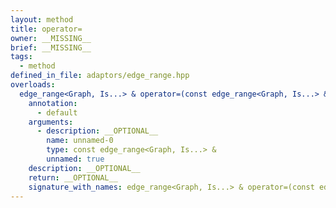 ```yaml
---
layout: method
title: operator=
owner: __MISSING__
brief: __MISSING__
tags:
  - method
defined_in_file: adaptors/edge_range.hpp
overloads:
  edge_range<Graph, Is...> & operator=(const edge_range<Graph, Is...> &):
    annotation:
      - default
    arguments:
      - description: __OPTIONAL__
        name: unnamed-0
        type: const edge_range<Graph, Is...> &
        unnamed: true
    description: __OPTIONAL__
    return: __OPTIONAL__
    signature_with_names: edge_range<Graph, Is...> & operator=(const edge_range<Graph, Is...> &)
---
```

